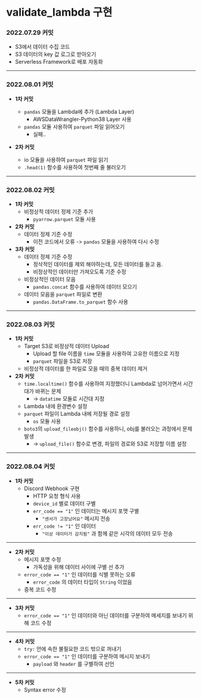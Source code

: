 # **validate_lambda 구현**

### **2022.07.29 커밋**
- S3에서 데이터 수집 코드
- S3 데이터의 key 값 로그로 받아오기
- Serverless Framework로 배포 자동화
---
### **2022.08.01 커밋**
- **1차 커밋**
    - `pandas` 모듈을 Lambda에 추가 (Lambda Layer)
        - AWSDataWrangler-Python38 Layer 사용
    - `pandas` 모듈 사용하여 `parquet` 파일 읽어오기
        - 실패..

- **2차 커밋**
    - io 모듈을 사용하여 `parquet` 파일 읽기
    - `.head(1)` 함수를 사용하여 첫번째 줄 불러오기
---
### **2022.08.02 커밋**
- **1차 커밋**
    - 비정상적 데이터 정제 기준 추가
        - `pyarrow.parquet` 모듈 사용
- **2차 커밋**
    - 데이터 정제 기준 수정
        - 이전 코드에서 오류 -> `pandas` 모듈을 사용하여 다시 수정
- **3차 커밋**
    - 데이터 정제 기준 수정
        - 정삭적인 데이터를 제외 해야하는데, 모든 데이터를 들고 옴.
        - 비정상적인 데이터만 가져오도록 기준 수정
    - 비정상적인 데이터 모음
        - `pandas.concat` 함수를 사용하여 데이터 모으기
    - 데이터 모음을 `parquet` 파일로 변환
        - `pandas.DataFrame.to_parquet` 함수 사용
---
### **2022.08.03 커밋**
- **1차 커밋**
    - Target S3로 비정상적 데이터 Upload
        - Upload 할 file 이름을 `time` 모듈을 사용하여 고유한 이름으로 지정
        - `parquet` 파일을 S3로 저장
    - 비정상적 데이터를 한 파일로 모을 때의 중복 데이터 제거 
- **2차 커밋**
    - `time.localtime()` 함수를 사용하여 지정했더니 Lambda로 넘어가면서 시간대가 바뀌는 문제
        - -> `datatime` 모듈로 시간대 지정
    - Lambda 내에 환경변수 설정
    - `parquet` 파일이 Lambda 내에 저장될 경로 설정
        - `os` 모듈 사용
    - `boto3`의 `upload_fileobj()` 함수를 사용하니, obj를 불러오는 과정에서 문제 발생
        - -> `upload_file()` 함수로 변경, 파일의 경로와 S3로 저장할 이름 설정
---
### **2022.08.04 커밋**
- **1차 커밋**
    - Discord Webhook 구현
        - HTTP 요청 형식 사용
        - `device_id` 별로 데이터 구별
        - `err_code == "1"` 인 데이터는 메시지 포맷 구별
            - `"센서가 고장났어요"` 메시지 전송
        - `err_code != "1"` 인 데이터
            - `"이상 데이터가 감지됨"` 과 함께 같은 시각의 데이터 모두 전송
---
- **2차 커밋**
    - 메시지 포맷 수정
        - 가독성을 위해 데이터 사이에 구별 선 추가
    - `error_code == "1"` 인 데이터를 식별 못하는 오류
        - `error_code` 의 데이터 타입이 `String` 이었음
    - 중복 코드 수정
---
- **3차 커밋**
    - `error_code == "1"` 인 데이터와 아닌 데이터를 구분하여 메세지를 보내기 위해 코드 수정
---
- **4차 커밋**
    - `try:` 안에 속한 불필요한 코드 밖으로 꺼내기
    - `error_code == "1"` 인 데이터를 구분하여 메시지 보내기
        - `payload` 와 `header` 를 구별하여 선언
---
- **5차 커밋**
    - Syntax error 수정